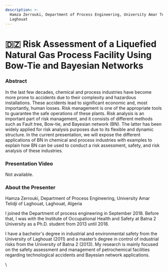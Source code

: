 ```yaml
---
description: >-
  Hamza Zerrouki, Department of Process Engineering, University Amar Telidji of
  Laghouat
---
```


# 🇩🇿 Risk Assessment of a Liquefied Natural Gas Process Facility Using Bow-Tie and Bayesian Networks

### Abstract

In the last few decades, chemical and process industries have become more prone to accidents due to their complexity and hazardous installations. These accidents lead to significant economic and, most importantly, human losses. Risk management is one of the appropriate tools to guarantee the safe operations of these plants. Risk analysis is an important part of risk management, and it consists of different methods such as Fault tree, Bow-tie, and Bayesian network (BN). The latter has been widely applied for risk analysis purposes due to its flexible and dynamic structure. In the current presentation, we will expose the different applications of BN in chemical and process industries with examples to explain how BN can be used to conduct a risk assessment, safety, and risk analysis of these industries.

### Presentation Video

Not available.

### About the Presenter

Hamza Zerrouki, Department of Process Engineering, University Amar Telidji of Laghouat, Laghouat, Algeria

I joined the Department of process engineering in September 2018. Before that, I was with the Institute of Occupational Health and Safety at Batna 2 University as a Ph.D. student from 2013 until 2018.

I have a bachelor's degree in industrial and environmental safety from the University of Laghouat (2011) and a master’s degree in control of industrial risks from the University of Batna 2 (2013). My research is mainly focused on the safety assessment and management of petrochemical facilities regarding technological accidents and Bayesian network applications.

\
